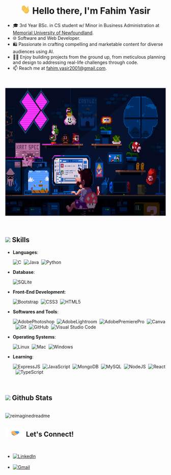 <h1 align="center"><b><img src="img/wave.gif" width="30px" height="30px" /> Hello there, I'm Fahim Yasir </b></h1>

<div>
	<ul>
		<li>🎓 3rd Year BSc. in CS student w/ Minor in Business Administration at <a href="https://www.mun.ca/">Memorial University of Newfoundland</a>.</li>
		<li> 🌐 Software and Web Developer. </li>
		<li> 🛍️ Passionate in crafting compelling and marketable content for diverse audiences using AI. </li>
		<li> 🧑‍💻 Enjoy building projects from the ground up, from meticulous planning and design to addressing real-life challenges through code.</li>
		<li> 📫 Reach me at  <a href="mailto:fahim.yasir2001@gmail.com">fahim.yasir2001@gmail.com</a>.</li>
</div>

<p align="center">
</br>
</br>
<img height=400px src="img/comp6.gif"/>
</p>

</br>


## <img src="https://media2.giphy.com/media/QssGEmpkyEOhBCb7e1/giphy.gif?cid=ecf05e47a0n3gi1bfqntqmob8g9aid1oyj2wr3ds3mg700bl&rid=giphy.gif" width ="25"><b> Skills</b></strong></summary>
  
<p align="center">
  
  - **Languages**:

    ![C](https://img.shields.io/badge/c-%2300599C.svg?style=for-the-badge&logo=c&logoColor=white)&nbsp;
    ![Java](https://img.shields.io/badge/java-%23ED8B00.svg?style=for-the-badge&logo=openjdk&logoColor=white)&nbsp;
    ![Python](https://img.shields.io/badge/python-3670A0?style=for-the-badge&logo=python&logoColor=ffdd54)&nbsp;


  - **Database**:
    
    ![SQLite](https://img.shields.io/badge/sqlite-%2307405e.svg?style=for-the-badge&logo=sqlite&logoColor=white)&nbsp;


  - **Front-End Development**:
    
    ![Bootstrap](https://img.shields.io/badge/bootstrap-%238511FA.svg?style=for-the-badge&logo=bootstrap&logoColor=white)&nbsp;
    ![CSS3](https://img.shields.io/badge/css3-%231572B6.svg?style=for-the-badge&logo=css3&logoColor=white)&nbsp;
    ![HTML5](https://img.shields.io/badge/html5-%23E34F26.svg?style=for-the-badge&logo=html5&logoColor=white)&nbsp;


  - **Softwares and Tools**:
    
    ![AdobePhotoshop](https://img.shields.io/badge/adobe%20photoshop-%2331A8FF.svg?style=for-the-badge&logo=adobe%20photoshop&logoColor=white)&nbsp;
    ![AdobeLightroom](https://img.shields.io/badge/Adobe%20Lightroom-31A8FF.svg?style=for-the-badge&logo=Adobe%20Lightroom&logoColor=white)&nbsp;
    ![AdobePremierePro](https://img.shields.io/badge/Adobe%20Premiere%20Pro-9999FF.svg?style=for-the-badge&logo=Adobe%20Premiere%20Pro&logoColor=white)&nbsp;
    ![Canva](https://img.shields.io/badge/Canva-%2300C4CC.svg?style=for-the-badge&logo=Canva&logoColor=white)&nbsp;
    ![Git](https://img.shields.io/badge/git-%23F05033.svg?style=for-the-badge&logo=git&logoColor=white)&nbsp;
    ![GitHub](https://img.shields.io/badge/github-%23121011.svg?style=for-the-badge&logo=github&logoColor=white)&nbsp;
    ![Visual Studio Code](https://img.shields.io/badge/VS%20Code-0078d7.svg?style=for-the-badge&logo=visual-studio-code&logoColor=white)&nbsp;


  - **Operating Systems**:
    
    ![Linux](https://img.shields.io/badge/Linux-FCC624?style=for-the-badge&logo=linux&logoColor=black)&nbsp;
    ![Mac](https://img.shields.io/badge/mac%20os-000000?style=for-the-badge&logo=apple&logoColor=white)&nbsp;
    ![Windows](https://img.shields.io/badge/Windows-0078D6?style=for-the-badge&logo=windows&logoColor=white)&nbsp;


  - **Learning**:

    ![ExpressJS](https://img.shields.io/badge/express.js-%23404d59.svg?style=for-the-badge&logo=express&logoColor=%2361DAFB)&nbsp;
    ![JavaScript](https://img.shields.io/badge/javascript-%23323330.svg?style=for-the-badge&logo=javascript&logoColor=%23F7DF1E)&nbsp;
    ![MongoDB](https://img.shields.io/badge/MongoDB-%234ea94b.svg?style=for-the-badge&logo=mongodb&logoColor=white)&nbsp;
    ![MySQL](https://img.shields.io/badge/mysql-%2300000f.svg?style=for-the-badge&logo=mysql&logoColor=white)&nbsp;
    ![NodeJS](https://img.shields.io/badge/node.js-6DA55F?style=for-the-badge&logo=node.js&logoColor=white)&nbsp;
    ![React](https://img.shields.io/badge/react-%2320232a.svg?style=for-the-badge&logo=react&logoColor=%2361DAFB)&nbsp;
    ![TypeScript](https://img.shields.io/badge/typescript-%23007ACC.svg?style=for-the-badge&logo=typescript&logoColor=white)&nbsp;
    
</p>
</br>


## <img src="https://media.giphy.com/media/iY8CRBdQXODJSCERIr/giphy.gif" width="30"><b> Github Stats </b>
<br>

<img src="https://myreadme.vercel.app/api/embed/fahim-ysr?panels=userstatistics,toprepositories,toplanguages,commitgraph" alt="reimaginedreadme" />

</br>



## <img src="./img/LetsConnect.gif" width ="60"><b> Let's Connect!</b>

<br>
<div align='left'>

<ul>

<li>
<a href="https://linkedin.com/in/fahim-yasir" target="_blank">
<img src="https://img.shields.io/badge/LinkedIn-0077B5?style=for-the-badge&logo=linkedin&logoColor=white" alt="LinkedIn"/>
</a>
</li>


<br>

<li>
<a href="mailto:fahim.yasir2001@gmail.com" target="_blank">
<img src="https://img.shields.io/badge/Gmail-D14836?style=for-the-badge&logo=gmail&logoColor=white" alt="Gmail"/>
</a>
</li>
	
</ul>
</div>

